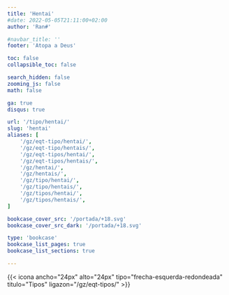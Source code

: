 ```yaml
---
title: 'Hentai'
#date: 2022-05-05T21:11:00+02:00
author: 'Ran#'

#navbar_title: ''
footer: 'Atopa a Deus'

toc: false
collapsible_toc: false

search_hidden: false
zooming_js: false
math: false

ga: true
disqus: true

url: '/tipo/hentai/'
slug: 'hentai'
aliases: [
    '/gz/eqt-tipo/hentai/',
    '/gz/eqt-tipo/hentais/',
    '/gz/eqt-tipos/hentai/',
    '/gz/eqt-tipos/hentais/',
    '/gz/hentai/',
    '/gz/hentais/',
    '/gz/tipo/hentai/',
    '/gz/tipo/hentais/',
    '/gz/tipos/hentai/',
    '/gz/tipos/hentais/',
]

bookcase_cover_src: '/portada/+18.svg'
bookcase_cover_src_dark: '/portada/+18.svg'

type: 'bookcase'
bookcase_list_pages: true
bookcase_list_sections: true

---
```


{{< icona ancho="24px" alto="24px" tipo="frecha-esquerda-redondeada" titulo="Tipos" ligazon="/gz/eqt-tipos/" >}}
